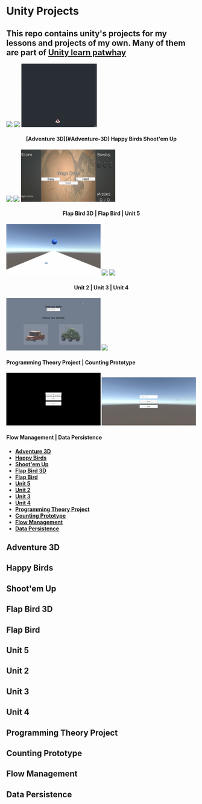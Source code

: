 # Unity Projects
 
## This repo contains unity's projects for my lessons and projects of my own. Many of them are part of [Unity learn patwhay][1]

<p align="left"> <img src="Adventure3D/Gifs for Git/gameplay.gif" width="250"/> <align="center"> <img src="Happy Birds/Gifs for Git/gameplay.gif" width="250"/> <align="right"> <img src="Shoot-emUp/Gifs for Git/Demo1.gif" width="200"/>

<h4 align="center">
  [Adventure 3D](#Adventure-3D)   Happy Birds  Shoot'em Up               
<h4/>

<img src="FlapBird3D/Gifs for Git/gameplay.gif" width="250"/> <img src="Flap Bird/Gifs for Git/gameplay.gif" width="250"/> <img src="Unit 5/Gifs for Git/gameplay.gif" width="250"/>
 
 <h4 align="center">
  Flap Bird 3D | Flap Bird | Unit 5               
<h4/>

<img src="Unit 2/Gifs for git/gameplay.gif" width="250"/> <img src="Unit 3/Gifs for Git/gameplay.gif" width="250"/> <img src="Unit 4/Gifs for Git/gameplay.gif" width="250"/>
  
<h4 align="center">
 Unit 2 | Unit 3 | Unit 4               
<h4/>

<img src="Programming Theory Project/Gifs for Git/gameplay.gif" width="250"/> <img src="Counting Prototype/Gifs for Git/gameplay.gif" width="250"/>

<h4 align="left">
 Programming Theory Project | Counting Prototype             
<h4/>
  
<img src="FlowManagement/Gifs for Git/gameplay.gif" width="250"/>  <img src="DataPersistence/Gifs for Git/gameplay.gif" width="250"/> 

<h4 align="left">
 Flow Management | Data Persistence           
<h4/>

 
 * [Adventure 3D](#Adventure-3D)  
 * [Happy Birds](#AHappy-Birds) 
 * [Shoot'em Up](#Shoot'em-Up) 
 * [Flap Bird 3D](#Flap-Bird-3D) 
 * [Flap Bird](#Flap-Bird) 
 * [Unit 5](#Unit-5) 
 * [Unit 2](#Unit-2) 
 * [Unit 3](#Unit-3) 
 * [Unit 4](#Unit-4) 
 * [Programming Theory Project](#Programming-Theory-Project) 
 * [Counting Prototype](#Counting-Prototype) 
 * [Flow Management](#Flow-Management) 
 * [Data Persistence](#Data-Persistence) 
 
 
 ## Adventure 3D
 ## Happy Birds
 ## Shoot'em Up
 ## Flap Bird 3D
 ## Flap Bird
 ## Unit 5
 ## Unit 2
 ## Unit 3
 ## Unit 4
 ## Programming Theory Project
 ## Counting Prototype
 ## Flow Management
 ## Data Persistence
 

[1]: https://learn.unity.com/
